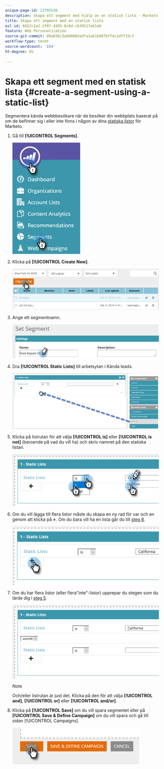 ```yaml
---
unique-page-id: 13795536
description: Skapa ett segment med hjälp av en statisk lista - Marketo Docs - produktdokumentation
title: Skapa ett segment med en statisk lista
exl-id: 6652c1e2-2f07-4395-8c8d-c630517eb1e8
feature: Web Personalization
source-git-commit: 09a656c3a0d0002edfa1a61b987bff4c1dff33cf
workflow-type: tm+mt
source-wordcount: '154'
ht-degree: 0%

---
```


# Skapa ett segment med en statisk lista {#create-a-segment-using-a-static-list}

Segmentera kända webbbesökare när de besöker din webbplats baserat på om de befinner sig i eller inte finns i någon av dina [statiska listor](/help/marketo/product-docs/core-marketo-concepts/smart-lists-and-static-lists/static-lists/understanding-static-lists.md) för Marketo.

1. Gå till **[!UICONTROL Segments]**.

   ![](assets/1.jpg)

1. Klicka på **[!UICONTROL Create New]**.

   ![](assets/two.png)

1. Ange ett segmentnamn.

   ![](assets/three.png)

1. Dra **[!UICONTROL Static Lists]** till arbetsytan i Kända leads.

   ![](assets/four-2.png)

1. Klicka på listrutan för att välja **[!UICONTROL is]** eller **[!UICONTROL is not]** (beroende på vad du vill ha) och skriv namnet på den statiska listan.

   ![](assets/five-2.png)

1. Om du vill lägga till flera listor måste du skapa en ny rad för var och en genom att klicka på **+**. Om du bara vill ha en lista går du till [steg 8](#eight).

   ![](assets/six-1.png)

1. Om du har flera listor (eller flera&quot;inte&quot;-listor) upprepar du stegen som du lärde dig i [steg 5](#five).

   ![](assets/seven-2.png)

   >[!NOTE]
   >
   >Och/eller listrutan är just det. Klicka på den för att välja **[!UICONTROL and]**, **[!UICONTROL or]** eller **[!UICONTROL and/or]**.

1. Klicka på **[!UICONTROL Save]** om du vill spara segmentet eller på **[!UICONTROL Save & Define Campaign]** om du vill spara och gå till sidan [!UICONTROL Campaigns].

   ![](assets/eight-1.png)
